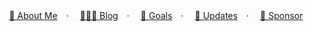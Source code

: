 <p align="center">
  <a href="https://antfu.me" target="_blank">👋 About Me</a>　·　
  <a href="https://antfu.me/blog" target="_blank">👨🏻‍💻 Blog</a>　·　
  <a href="https://github.com/sponsors/antfu" target="_blank">🎯 Goals</a>　·　
  <a href="https://twitter.com/antfu7" target="_blank">📰 Updates</a>　·　
  <a href="https://github.com/sponsors/antfu" target="_blank">💖 Sponsor</a>
</p>
